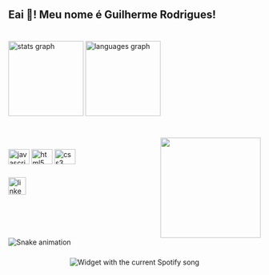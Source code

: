 <h2 align="left">Eai 👋! Meu nome é Guilherme Rodrigues!

###

<br clear="both">

<div align="left">
  <img src="https://github-readme-stats.vercel.app/api?hide_title=false&hide_rank=true&show_icons=true&include_all_commits=true&count_private=true&disable_animations=false&theme=gotham&locale=en&hide_border=false&username=Guilherm" height="150" alt="stats graph"  />
  <img src="https://github-readme-stats.vercel.app/api/top-langs?locale=en&hide_title=false&layout=compact&card_width=320&langs_count=5&theme=dracula&hide_border=false&username=Guilherm" height="150" alt="languages graph"  />
</div>

###

<br clear="both">

<img align="right" height="200" src="https://octodex.github.com/images/labtocat.png"  />

###

<div align="left">
  <img src="https://cdn.jsdelivr.net/gh/devicons/devicon/icons/javascript/javascript-original.svg" height="30" width="42" alt="javascript logo"  />
  <img src="https://cdn.jsdelivr.net/gh/devicons/devicon/icons/html5/html5-original.svg" height="30" width="42" alt="html5 logo"  />
  <img src="https://cdn.jsdelivr.net/gh/devicons/devicon/icons/css3/css3-original.svg" height="30" width="42" alt="css3 logo"  />
</div>

###

<div align="left">
  <img src="https://img.shields.io/static/v1?message=LinkedIn&logo=linkedin&label=&color=0077B5&logoColor=white&labelColor=&style=for-the-badge" height="35" alt="linkedin logo"  />
</div>

###

<br clear="both">

<img src="https://raw.githubusercontent.com/Guilherm/Guilherm/blob/output/snake.svg" alt="Snake animation" />

###

<div align="center">
  <img src="![Alt text](https://spotify-recently-played-readme.vercel.app/api?user=12177401731&unique={true|1|on|yes})?theme=dark" alt="Widget with the current Spotify song"  />
</div>

###

